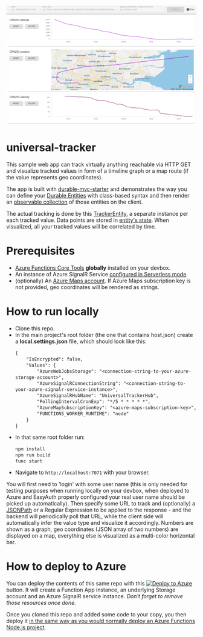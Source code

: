 ![logo](https://raw.githubusercontent.com/scale-tone/durable-mvc-samples/main/universal-tracker/screenshot1.png)
# universal-tracker

This sample web app can track virtually anything reachable via HTTP GET and visualize tracked values in form of a timeline graph or a map route (if the value represents geo coordinates). 

The app is built with [durable-mvc-starter](https://github.com/scale-tone/durable-mvc-starter) and demonstrates the way you can define your [Durable Entities](https://docs.microsoft.com/en-us/azure/azure-functions/durable/durable-functions-entities?tabs=javascript) with class-based syntax and then render an [observable collection](https://mobx.js.org/observable-state.html) of those entities on the client. 

The actual tracking is done by this [TrackerEntity](https://github.com/scale-tone/durable-mvc-samples/blob/main/universal-tracker/DurableEntities/TrackerEntity.ts), a separate instance per each tracked value. Data points are stored in [entity's state](https://github.com/scale-tone/durable-mvc-samples/blob/main/universal-tracker/ui/src/shared/TrackerState.ts). When visualized, all your tracked values will be correlated by time.

# Prerequisites
* [Azure Functions Core Tools](https://www.npmjs.com/package/azure-functions-core-tools) **globally** installed on your devbox.
* An instance of Azure SignalR Service [configured in Serverless mode](https://docs.microsoft.com/en-us/azure/azure-signalr/concept-service-mode#serverless-mode).
* (optionally) An [Azure Maps account](https://docs.microsoft.com/en-us/azure/azure-maps/how-to-manage-authentication#manage-and-rotate-shared-keys). If Azure Maps subscription key is not provided, geo coordinates will be rendered as strings.

# How to run locally

* Clone this repo.
* In the main project's root folder (the one that contains host.json) create a **local.settings.json** file, which should look like this:
  ```
  {
      "IsEncrypted": false,
      "Values": {
          "AzureWebJobsStorage": "<connection-string-to-your-azure-storage-account>",
          "AzureSignalRConnectionString": "<connection-string-to-your-azure-signalr-service-instance>",
          "AzureSignalRHubName": "UniversalTrackerHub",
          "PollingIntervalCronExp": "*/5 * * * * *",
          "AzureMapSubscriptionKey": "<azure-maps-subscription-key>",
          "FUNCTIONS_WORKER_RUNTIME": "node"
      }
  }
  ```
* In that same root folder run:
  ```
  npm install
  npm run build
  func start
  ```
* Navigate to `http://localhost:7071` with your browser.

You will first need to 'login' with some user name (this is only needed for testing purposes when running locally on your devbox, when deployed to Azure and EasyAuth properly configured your real user name should be picked up automatically). Then specify some URL to track and (optionally) a [JSONPath](https://www.npmjs.com/package/jsonpath) or a Regular Expression to be applied to the response - and the backend will periodically poll that URL, while the client side will automatically infer the value type and visualize it accordingly. Numbers are shown as a graph, geo coordinates (JSON array of two numbers) are displayed on a map, everything else is visualized as a multi-color horizontal bar.

# How to deploy to Azure

You can deploy the contents of this same repo with this
[![Deploy to Azure](https://aka.ms/deploytoazurebutton)](https://portal.azure.com/#create/Microsoft.Template/uri/https%3A%2F%2Fraw.githubusercontent.com%2Fscale-tone%2Fdurable-mvc-samples%2Fmain%2Funiversal-tracker%2Farm-template.json) button. It will create a Function App instance, an underlying Storage account and an Azure SignalR service instance. *Don't forget to remove those resources once done.*

Once you cloned this repo and added some code to your copy, you then deploy it [in the same way as you would normally deploy an Azure Functions Node.js project](https://docs.microsoft.com/en-us/azure/azure-functions/functions-reference-node?tabs=v2#deploying-with-dependencies).


